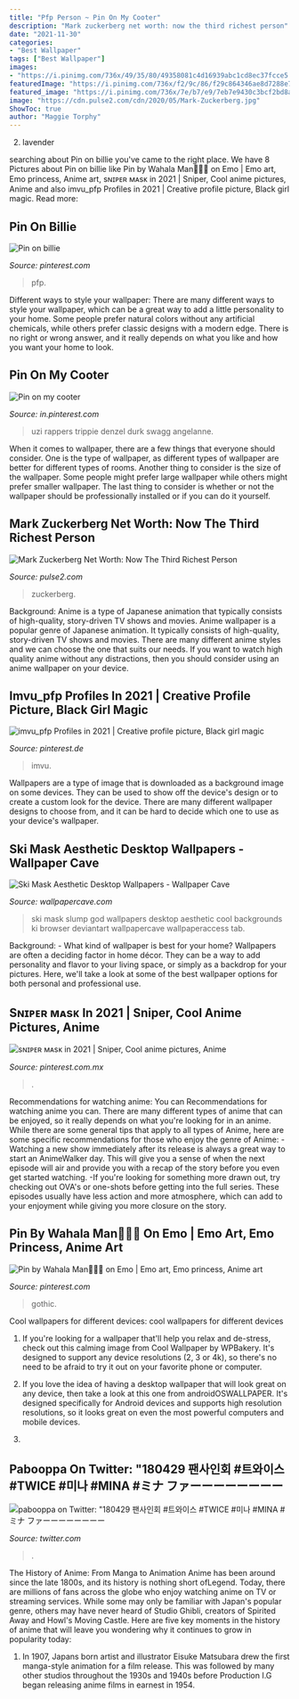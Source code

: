 ```yaml
---
title: "Pfp Person ~ Pin On My Cooter"
description: "Mark zuckerberg net worth: now the third richest person"
date: "2021-11-30"
categories:
- "Best Wallpaper"
tags: ["Best Wallpaper"]
images:
- "https://i.pinimg.com/736x/49/35/80/49358081c4d16939abc1cd8ec37fcce5.jpg"
featuredImage: "https://i.pinimg.com/736x/f2/9c/86/f29c864346ae8d7288e791d913f734bb.jpg"
featured_image: "https://i.pinimg.com/736x/7e/b7/e9/7eb7e9430c3bcf2bd8a5280f63039746.jpg"
image: "https://cdn.pulse2.com/cdn/2020/05/Mark-Zuckerberg.jpg"
ShowToc: true
author: "Maggie Torphy"
---
```



2. lavender 

	

		
searching about Pin on billie you've came to the right place. We have 8 Pictures about Pin on billie like Pin by Wahala Man💆🏾‍♂️ on Emo | Emo art, Emo princess, Anime art, sɴɪᴘᴇʀ ᴍᴀsᴋ in 2021 | Sniper, Cool anime pictures, Anime and also imvu_pfp Profiles in 2021 | Creative profile picture, Black girl magic. Read more:
		
    
## Pin On Billie

<img loading=lazy src="https://i.pinimg.com/736x/f2/9c/86/f29c864346ae8d7288e791d913f734bb.jpg" onerror="this.onerror=null;this.src='https://tse1.mm.bing.net/th?id=OIP.3r_ZiQJXNwCluC5yuPlnXwHaHa&amp;pid=15.1';" alt="Pin on billie">

_Source: pinterest.com_

>pfp. 

	

Different ways to style your wallpaper:
There are many different ways to style your wallpaper, which can be a great way to add a little personality to your home. Some people prefer natural colors without any artificial chemicals, while others prefer classic designs with a modern edge. There is no right or wrong answer, and it really depends on what you like and how you want your home to look.

    
## Pin On My Cooter

<img loading=lazy src="https://i.pinimg.com/736x/f1/8b/df/f18bdf4477775b5b058b92de6786eb0a.jpg" onerror="this.onerror=null;this.src='https://tse1.mm.bing.net/th?id=OIP.TOktAY3c5KZ4xiwIIVQBZQHaLH&amp;pid=15.1';" alt="Pin on my cooter">

_Source: in.pinterest.com_

>uzi rappers trippie denzel durk swagg angelanne. 

	

When it comes to wallpaper, there are a few things that everyone should consider. One is the type of wallpaper, as different types of wallpaper are better for different types of rooms. Another thing to consider is the size of the wallpaper. Some people might prefer large wallpaper while others might prefer smaller wallpaper. The last thing to consider is whether or not the wallpaper should be professionally installed or if you can do it yourself.

    
## Mark Zuckerberg Net Worth: Now The Third Richest Person

<img loading=lazy src="https://cdn.pulse2.com/cdn/2020/05/Mark-Zuckerberg.jpg" onerror="this.onerror=null;this.src='https://tse2.mm.bing.net/th?id=OIP.gkf3yxICbp-OJc1JfJcq6gHaHB&amp;pid=15.1';" alt="Mark Zuckerberg Net Worth: Now The Third Richest Person">

_Source: pulse2.com_

>zuckerberg. 

	

Background: Anime is a type of Japanese animation that typically consists of high-quality, story-driven TV shows and movies.
Anime wallpaper is a popular genre of Japanese animation. It typically consists of high-quality, story-driven TV shows and movies. There are many different anime styles and we can choose the one that suits our needs. If you want to watch high quality anime without any distractions, then you should consider using an anime wallpaper on your device.

    
## Imvu_pfp Profiles In 2021 | Creative Profile Picture, Black Girl Magic

<img loading=lazy src="https://i.pinimg.com/736x/49/35/80/49358081c4d16939abc1cd8ec37fcce5.jpg" onerror="this.onerror=null;this.src='https://tse1.mm.bing.net/th?id=OIP.UaH0_H-4pyjFP8ux9yHtqAHaHa&amp;pid=15.1';" alt="imvu_pfp Profiles in 2021 | Creative profile picture, Black girl magic">

_Source: pinterest.de_

>imvu. 

	

Wallpapers are a type of image that is downloaded as a background image on some devices. They can be used to show off the device's design or to create a custom look for the device. There are many different wallpaper designs to choose from, and it can be hard to decide which one to use as your device's wallpaper.

    
## Ski Mask Aesthetic Desktop Wallpapers - Wallpaper Cave

<img loading=lazy src="https://wallpapercave.com/wp/wp6610143.jpg" onerror="this.onerror=null;this.src='https://tse2.mm.bing.net/th?id=OIP.GDUmGg-IGzuWzq5QxmWs4gHaEK&amp;pid=15.1';" alt="Ski Mask Aesthetic Desktop Wallpapers - Wallpaper Cave">

_Source: wallpapercave.com_

>ski mask slump god wallpapers desktop aesthetic cool backgrounds ki browser deviantart wallpapercave wallpaperaccess tab. 

	

Background: - What kind of wallpaper is best for your home?
Wallpapers are often a deciding factor in home décor. They can be a way to add personality and flavor to your living space, or simply as a backdrop for your pictures. Here, we'll take a look at some of the best wallpaper options for both personal and professional use.

    
## Sɴɪᴘᴇʀ ᴍᴀsᴋ In 2021 | Sniper, Cool Anime Pictures, Anime

<img loading=lazy src="https://i.pinimg.com/736x/7e/b7/e9/7eb7e9430c3bcf2bd8a5280f63039746.jpg" onerror="this.onerror=null;this.src='https://tse3.mm.bing.net/th?id=OIP.3Vop85xf6wS-1ENQu0p-MwHaHa&amp;pid=15.1';" alt="sɴɪᴘᴇʀ ᴍᴀsᴋ in 2021 | Sniper, Cool anime pictures, Anime">

_Source: pinterest.com.mx_

>. 

	

Recommendations for watching anime: You can
Recommendations for watching anime you can. There are many different types of anime that can be enjoyed, so it really depends on what you're looking for in an anime. While there are some general tips that apply to all types of Anime, here are some specific recommendations for those who enjoy the genre of Anime: 
-Watching a new show immediately after its release is always a great way to start an AnimeWalker day. This will give you a sense of when the next episode will air and provide you with a recap of the story before you even get started watching. 
-If you're looking for something more drawn out, try checking out OVA's or one-shots before getting into the full series. These episodes usually have less action and more atmosphere, which can add to your enjoyment while giving you more closure on the story.

    
## Pin By Wahala Man💆🏾‍♂️ On Emo | Emo Art, Emo Princess, Anime Art

<img loading=lazy src="https://i.pinimg.com/736x/09/af/91/09af91dec1fc5b5be5c37772cf77fe7d.jpg" onerror="this.onerror=null;this.src='https://tse2.mm.bing.net/th?id=OIP.yIuT6gNwHePamexUn7X1GwHaJ3&amp;pid=15.1';" alt="Pin by Wahala Man💆🏾‍♂️ on Emo | Emo art, Emo princess, Anime art">

_Source: pinterest.com_

>gothic. 

	

Cool wallpapers for different devices:
cool wallpapers for different devices 

1. If you're looking for a wallpaper that'll help you relax and de-stress, check out this calming image from Cool Wallpaper by WPBakery. It's designed to support any device resolutions (2, 3 or 4k), so there's no need to be afraid to try it out on your favorite phone or computer.

2. If you love the idea of having a desktop wallpaper that will look great on any device, then take a look at this one from androidOSWALLPAPER. It's designed specifically for Android devices and supports high resolution resolutions, so it looks great on even the most powerful computers and mobile devices.

3.

    
## Pabooppa On Twitter: &quot;180429 팬사인회 #트와이스 #TWICE #미나 #MINA #ミナ ファーーーーーーーー

<img loading=lazy src="https://pbs.twimg.com/media/Db9HomXV4AE5hHh.jpg:large" onerror="this.onerror=null;this.src='https://tse3.mm.bing.net/th?id=OIP.oREpowyFIPvQIQQZ8wYeXQHaLG&amp;pid=15.1';" alt="pabooppa on Twitter: &quot;180429 팬사인회 #트와이스 #TWICE #미나 #MINA #ミナ ファーーーーーーーー">

_Source: twitter.com_

>. 

	

The History of Anime: From Manga to Animation
Anime has been around since the late 1800s, and its history is nothing short ofLegend. Today, there are millions of fans across the globe who enjoy watching anime on TV or streaming services. While some may only be familiar with Japan's popular genre, others may have never heard of Studio Ghibli, creators of Spirited Away and Howl's Moving Castle. Here are five key moments in the history of anime that will leave you wondering why it continues to grow in popularity today:
1) In 1907, Japans born artist and illustrator Eisuke Matsubara drew the first manga-style animation for a film release. This was followed by many other studios throughout the 1930s and 1940s before Production I.G began releasing anime films in earnest in 1954.

